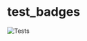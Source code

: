 # test_badges

![Tests](https://img.shields.io/endpoint?url=https://img.shields.io/endpoint?url=https://raw.githubusercontent.com/chrischiaro/test_badges/master/listr/test-badge.json)
